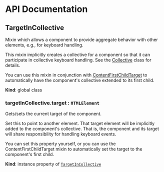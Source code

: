 # API Documentation
<a name="TargetInCollective"></a>
## TargetInCollective
Mixin which allows a component to provide aggregate behavior with other
elements, e.g., for keyboard handling.

This mixin implicitly creates a collective for a component so that it can
participate in collective keyboard handling. See the
[Collective](Collective.md) class for details.

You can use this mixin in conjunction with
[ContentFirstChildTarget](ContentFirstChildTarget.md) to automatically have
the component's collective extended to its first child.

  **Kind**: global class
<a name="TargetInCollective+target"></a>
### targetInCollective.target : <code>HTMLElement</code>
Gets/sets the current target of the component.

Set this to point to another element. That target element will be
implicitly added to the component's collective. That is, the component
and its target will share responsibility for handling keyboard events.

You can set this property yourself, or you can use the
ContentFirstChildTarget mixin to automatically set the target to the
component's first child.

  **Kind**: instance property of <code>[TargetInCollective](#TargetInCollective)</code>
